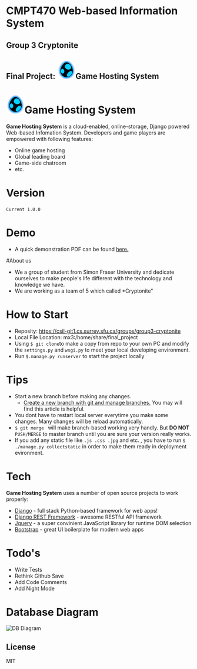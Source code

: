 # CMPT470 Web-based Information System
## Group 3 Cryptonite 
## Final Project: ![logo](logo.png)Game Hosting System

# ![logo](logo.png)Game Hosting System  
<b>Game Hosting System</b> is a cloud-enabled, online-storage, Django powered Web-based Infomation System. Developers and game players are empowered with following features:
 - Online game hosting
 - Global leading board
 - Game-side chatroom
 - etc. 

# Version
    Current 1.0.0
    
# Demo
- A quick demonstration PDF can be found [here.](https://csil-git1.cs.surrey.sfu.ca/group3-cryptonite/final_project/raw/master/QuickDemo.pdf)

#About us
*    We a group of student from Simon Fraser University and dedicate ourselves to make people's life different with the technology and knowledge we have.
*    We are working as a team of 5 which called *Cryptonite"

# How to Start
  - Reposity: https://csil-git1.cs.surrey.sfu.ca/groups/group3-cryptonite
  - Local File Location: mx3:/home/share/final_project
  - Using ```$ git clone```to make a copy from repo to your own PC and modify the <code>settings.py</code> and <code>wsgi.py</code> to meet your local developing environment.
  - Run <code>$.manage.py runserver</code> to start the project locally
 
# Tips
  - Start a new branch before making any changes. 
    - [Create a new branch with git and manage branches.](https://github.com/Kunena/Kunena-Forum/wiki/Create-a-new-branch-with-git-and-manage-branches) You may will find this article is helpful.
  - You dont have to restart local server everytime you make some changes. Many changes will be reload automatically.
  - ```$ git merge ``` will make branch-based working very handly. But <b>DO NOT</b> ```PUSH/MERGE``` to master branch until you are sure your version really works.
  - If you add any static file like ```.js .css .jpg``` and etc. , you have to run ```$ ./manage.py collectstatic``` in order to make them ready in deployment evironment.


# Tech

<b>Game Hosting System</b> uses a number of open source projects to work properly:

* [Django](https://www.djangoproject.com/) - full stack Python-based framework for web apps!
* [Django REST Framework](http://www.django-rest-framework.org/) - awesome RESTful API framework
* [Jquery](http://jquery.com/) - a super convinient JavaScript library for runtime DOM selection
* [Bootstrap](http://getbootstrap.com/) - great UI boilerplate for modern web apps

# Todo's

 - Write Tests
 - Rethink Github Save
 - Add Code Comments
 - Add Night Mode

# Database Diagram
![DB Diagram](https://csil-git1.cs.surrey.sfu.ca/group3-cryptonite/final_project/raw/master/notfirstapp/DB/1.5/DB_1.5.png)


License
----
MIT
